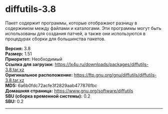 # diffutils-3.8

Пакет содержит программы, которые отображают разницу в содержимом между файлами и каталогами. Эти программы могут быть использованы для создания патчей, а также они используются в процедурах сборки для большинства пакетов.

**Версия:** 3.8
<br />
**Размер:** 1.51
<br />
**Приоритет:** Необходимый
<br />
**Ссылка для загрузки:** https://lx4u.ru/downloads/packages/diffutils-3.8.tar.xz
<br />
**Оригинальное расположение:** https://ftp.gnu.org/gnu/diffutils/diffutils-3.8.tar.xz
<br />
**MD5:** 6a6b0fdc72acfe3f2829aab477876fbc
<br />
**Домашняя страница:** https://www.gnu.org/software/diffutils
        <br />
**SBU (сборка временной системы):** 0.2
<br />
**SBU:** 0.2

***
            